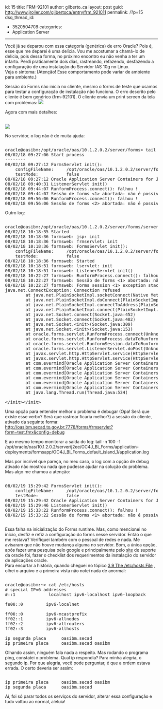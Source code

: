 id: 15
title: FRM-92101
author: gilberto_ca
layout: post
guid: http://www.jroller.com/gilbertoca/entry/frm_921011
permalink: /?p=15
dsq_thread_id:
  - 3520504708
categories:
  - Application Server
---
<!-- google_ad_section_start -->

Voc&#234; j&#225; se deparou com essa categoria (gen&#233;rica) de erro Oracle? Pois &#233;, esse que me deparei &#233; uma del&#237;cia. Vou me acostumar a cham&#225;-lo de del&#237;cia, pois dessa forma, no pr&#243;ximo encontro eu n&#227;o venha a ter um infarto. Perdi praticamente dois dias, rastreando, refazendo, desfazendo a configura&#231;&#227;o de uma instala&#231;&#227;o do Servidor IAS 10g no Linux.  
Veja o sintoma: (Aten&#231;&#227;o! Esse comportamento pode variar de ambiente para ambiente.)

Sess&#227;o do Forms n&#227;o inicia no cliente, mesmo o forms de teste que usamos para testar a configura&#231;&#227;o de instala&#231;&#227;o n&#227;o funciona. O erro descrito pelo cliente &#233; bem gen&#233;rico (frm-92101). O cliente envia um print screen da tela com problemas: ![][1]

Agora com mais detalhes:  
&nbsp;

![][2]

No servidor, o log n&#227;o &#233; de muita ajuda: 

<pre><br />oracle@oasibm:/opt/oracle/oas/10.1.2.0.2/server/forms&gt; tail -n 100 -f /opt/oracle/oas/10.1.2.0.2/server/opmn/logs/OC4J~OC4J_BI_Forms~default_island~1<br />08/02/18 09:27:06 Start process<br />--------<br />08/02/18 09:27:12 FormsServlet init():<br />    configFileName:     /opt/oracle/oas/10.1.2.0.2/server/forms/server/formsweb.cfg<br />    testMode:           false<br />08/02/18 09:27:12 Oracle Application Server Containers for J2EE 10g (10.1.2.2.0) initialized<br />08/02/18 09:40:31 ListenerServlet init()<br />08/02/18 09:44:07 RunformProcess.connect(): falhou !<br />08/02/18 09:44:07 Sess&#227;o de forms &lt;1&gt; abortada: n&#227;o &#233; poss&#237;vel a comunica&#231;&#227;o com o processo de runtime.<br />08/02/18 09:56:06 RunformProcess.connect(): falhou !<br />08/02/18 09:56:06 Sess&#227;o de forms &lt;2&gt; abortada: n&#227;o &#233; poss&#237;vel a comunica&#231;&#227;o com o processo de runtime.<br /></pre>

Outro log: 

<pre><br />oracle@oasibm:/opt/oracle/oas/10.1.2.0.2/server/forms/server&gt; tail -n 100 -f /opt/oracle/oas/10.1.2.0.2/server/j2ee/OC4J_BI_Forms/application-deployments/formsapp/OC4J_BI_Forms_default_island_1/application.log<br />08/02/18 10:18:35 Started<br />08/02/18 10:18:36 formsweb: jsp: init<br />08/02/18 10:18:36 formsweb: frmservlet: init<br />08/02/18 10:18:36 formsweb: FormsServlet init():<br />    configFileName:     /opt/oracle/oas/10.1.2.0.2/server/forms/server/formsweb.cfg<br />    testMode:           false<br />08/02/18 10:18:36 formsweb: Started<br />08/02/18 10:18:51 formsweb: lservlet: init<br />08/02/18 10:18:51 formsweb: ListenerServlet init()<br />08/02/18 10:22:27 formsweb: RunformProcess.connect(): falhou !<br />08/02/18 10:22:27 formsweb: Sess&#227;o de forms &lt;1&gt; abortada: n&#227;o &#233; poss&#237;vel a comunica&#231;&#227;o com o processo de runtime.<br />08/02/18 10:22:27 formsweb: Forms session &lt;1&gt; exception stack trace:<br />java.net.ConnectException: Connection refused<br />        at java.net.PlainSocketImpl.socketConnect(Native Method)<br />        at java.net.PlainSocketImpl.doConnect(PlainSocketImpl.java:305)<br />        at java.net.PlainSocketImpl.connectToAddress(PlainSocketImpl.java:171)<br />        at java.net.PlainSocketImpl.connect(PlainSocketImpl.java:158)<br />        at java.net.Socket.connect(Socket.java:452)<br />        at java.net.Socket.connect(Socket.java:402)<br />        at java.net.Socket.&lt;init>(Socket.java:309)<br />        at java.net.Socket.&lt;init>(Socket.java:153)<br />        at oracle.forms.servlet.RunformProcess.connect(Unknown Source)<br />        at oracle.forms.servlet.RunformProcess.dataToRunform(Unknown Source)<br />        at oracle.forms.servlet.RunformSession.dataToRunform(Unknown Source)<br />        at oracle.forms.servlet.ListenerServlet.doPost(Unknown Source)<br />        at javax.servlet.http.HttpServlet.service(HttpServlet.java:760)<br />        at javax.servlet.http.HttpServlet.service(HttpServlet.java:853)<br />        at com.evermind[Oracle Application Server Containers for J2EE 10g (10.1.2.2.0)].server.http.ServletRequestDispatcher.invoke(ServletRequestDispatcher.java:834)<br />        at com.evermind[Oracle Application Server Containers for J2EE 10g (10.1.2.2.0)].server.http.ServletRequestDispatcher.forwardInternal(ServletRequestDispatcher.java:340)<br />        at com.evermind[Oracle Application Server Containers for J2EE 10g (10.1.2.2.0)].server.http.HttpRequestHandler.processRequest(HttpRequestHandler.java:830)<br />        at com.evermind[Oracle Application Server Containers for J2EE 10g (10.1.2.2.0)].server.http.AJPRequestHandler.run(AJPRequestHandler.java:228)<br />        at com.evermind[Oracle Application Server Containers for J2EE 10g (10.1.2.2.0)].server.http.AJPRequestHandler.run(AJPRequestHandler.java:133)<br />        at com.evermind[Oracle Application Server Containers for J2EE 10g (10.1.2.2.0)].util.ReleasableResourcePooledExecutor$MyWorker.run(ReleasableResourcePooledExecutor.java:186)<br />        at java.lang.Thread.run(Thread.java:534)<br /><br />&lt;/init>&lt;/init></pre>

Uma op&#231;&#227;o para entender melhor o problema &#233; debugar (Opa! Ser&#225; que existe esse verbo? Ser&#225; que rastrear ficaria melhor?) a sess&#227;o do cliente, ativado da seguinte forma:  
http://oasibm.secad.to.gov.br:7778/forms/frmservlet?form=test.fmx&config=debug

E ao mesmo tempo monitorar a sa&#237;da do log: tail -n 100 -f /opt/oracle/oas/10.1.2.0.2/server/j2ee/OC4J\_BI\_Forms/application-deployments/formsapp/OC4J\_BI\_Forms\_default\_island_1/application.log

Mas por incr&#237;vel que pare&#231;a, no meu caso, o log com a op&#231;&#227;o de debug ativado n&#227;o mostrou nada que pudesse ajudar na solu&#231;&#227;o do problema.  
Mas algo me chamou a aten&#231;&#227;o: 

<pre><br />08/02/19 15:29:42 FormsServlet init():<br />    configFileName:     /opt/oracle/oas/10.1.2.0.2/server/forms/server/formsweb.cfg<br />    testMode:           false<br />08/02/19 15:29:42 Oracle Application Server Containers for J2EE 10g (10.1.2.2.0) initialized<br />08/02/19 15:29:46 ListenerServlet init()<br />08/02/19 15:33:22 RunformProcess.connect(): falhou !<br />08/02/19 15:33:22 Sess&#227;o de forms &lt;1&gt; abortada: n&#227;o &#233; poss&#237;vel a comunica&#231;&#227;o com o processo de runtime.<br /><br /></pre>

Essa falha na inicializa&#231;&#227;o do Forms runtime. Mas, como mencionei no in&#237;cio, desfiz e refiz a configura&#231;&#227;o do forms nesse servidor. Ent&#227;o o que me restava? Verifiquei tamb&#233;m com o pessoal de redes e nada. Me avisaram que n&#227;o houve mudan&#231;a alguma no servidor. Bom, a &#250;nica op&#231;&#227;o, ap&#243;s fazer uma pesquisa pelo google e principalmente pelo [site][3] de suporte da oracle foi, fazer o checklist dos requerimentos da instala&#231;&#227;o do servidor de aplica&#231;&#245;es oracle.  
Para encurtar a hist&#243;ria, quando cheguei no t&#243;pico [3.9 The /etc/hosts File][4] , olhei o arquivo e a primeira vista n&#227;o notei nada de anormal: 

<pre><br />oracle@oasibm:~&gt; cat /etc/hosts<br /># special IPv6 addresses<br />#::1             localhost ipv6-localhost ipv6-loopback<br /><br />fe00::0         ipv6-localnet<br /><br />ff00::0         ipv6-mcastprefix<br />ff02::1         ipv6-allnodes<br />ff02::2         ipv6-allrouters<br />ff02::3         ipv6-allhosts<br /><br />ip segunda placa      oasibm.secad<br />ip primeira placa     oasibm.secad oasibm<br /></pre>

Olhando assim, ningu&#233;m fala nada a respeito. Mas rodando o programa ping, constatei o problema. Qual ip respondia? Para minha alegria, o segundo ip. Por que alegria, voc&#234; pode perguntar, &#233; que a ordem estava errada. O certo deveria ser assim: 

<pre><br />ip primeira placa     oasibm.secad oasibm<br />ip segunda placa      oasibm.secad<br /></pre>

A&#237;, foi s&#243; parar todos os servi&#231;os do servidor, alterar essa configura&#231;&#227;o e tudo voltou ao normal, aleluia!

<!-- google_ad_section_end -->

 [1]: http://www.jroller.com/gilbertoca/resource/frm-92101.png
 [2]: http://www.jroller.com/gilbertoca/resource/frm-92102-details.png
 [3]: https://metalink.oracle.com/
 [4]: http://download.oracle.com/docs/cd/B14099_19/lop.1012/install.1012/install/reqs.htm#BABBJDFE